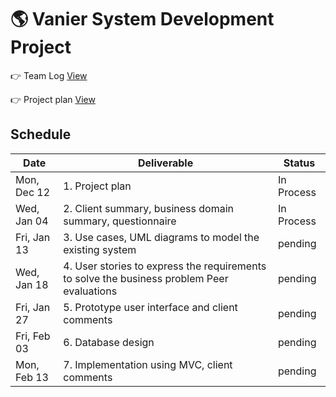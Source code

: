 # 🌎 Vanier System Development Project

👉 Team Log [View](Team-Log.md)

👉 Project plan [View](1-Project-Plan/README.md)
 
## Schedule
| Date | Deliverable | Status
|---|---|---|
| Mon, Dec 12 | 1. Project plan | In Process |
| Wed, Jan 04 | 2.  Client summary, business domain summary, questionnaire | In Process  |
| Fri, Jan 13 | 3. Use cases, UML diagrams to model the existing system | pending |
| Wed, Jan 18 | 4. User stories to express the requirements to solve the business problem Peer evaluations | pending |
| Fri, Jan 27 | 5. Prototype user interface and client comments | pending |
| Fri, Feb 03 | 6. Database design | pending |
| Mon, Feb 13 | 7. Implementation using MVC, client comments | pending |
